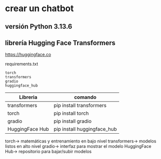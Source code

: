 # crear un chatbot

## versión Python 3.13.6

## librería Hugging Face Transformers

https://huggingface.co

requirements.txt

```
torch
transformers
gradio
huggingface_hub

```

| Libreria        | comando                     |
| --------------- | --------------------------- |
| transformers    | pip install transformers    |
| torch           | pip install torch           |
| gradio          | pip install gradio          |
| HuggingFace Hub | pip install huggingface_hub |

torch-> matemáticas y entrenamiento en bajo nivel
transformers-> modelos listos en alto nivel
gradio-> interfaz para mostrar el modelo
HuggingFace Hub-> repositorio para bajar/subir modelos
